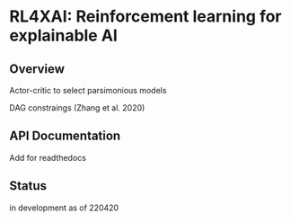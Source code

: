 # RL4XAI: Reinforcement learning for explainable AI

## Overview

Actor-critic to select parsimonious models

DAG constraings (Zhang et al. 2020)

## API Documentation 

Add for readthedocs

## Status

in development as of 220420
